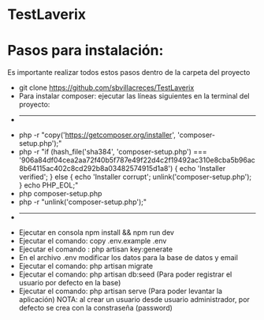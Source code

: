 # TestLaverix
 # Pasos para instalación:
 Es importante realizar todos estos pasos dentro de la carpeta del proyecto
 * git clone https://github.com/sbvillacreces/TestLaverix
 * Para instalar composer: ejecutar las líneas siguientes en la terminal del proyecto:
 * ------------------------------------------------------------------------------------------------------
 * php -r "copy('https://getcomposer.org/installer', 'composer-setup.php');"
* php -r "if (hash_file('sha384', 'composer-setup.php') === '906a84df04cea2aa72f40b5f787e49f22d4c2f19492ac310e8cba5b96ac8b64115ac402c8cd292b8a03482574915d1a8') { echo 'Installer verified'; } else { echo 'Installer corrupt'; unlink('composer-setup.php'); } echo PHP_EOL;"
* php composer-setup.php
* php -r "unlink('composer-setup.php');"
 * ------------------------------------------------------------------------------------------------------
 * Ejecutar en consola npm install && npm run dev
 * Ejecutar el comando: copy .env.example .env
 * Ejecutar el comando : php artisan key:generate
 * En el archivo .env modificar los datos para la base de datos y email
 * Ejecutar el comando: php artisan migrate
 * Ejecutar el comando: php artisan db:seed (Para poder registrar el usuario por defecto en la base)
 * Ejecutar el comando: php artisan serve (Para poder levantar la aplicación)
 NOTA: al crear un usuario desde usuario administrador, por defecto se crea con la constraseña (password)
